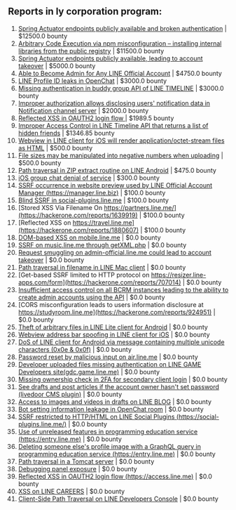 ## Reports in ly corporation program:
1. [Spring Actuator endpoints publicly available and broken authentication](https://hackerone.com/reports/838635) | $12500.0 bounty
2. [Arbitrary Code Execution via npm misconfiguration – installing internal libraries from the public registry](https://hackerone.com/reports/1043385) | $11500.0 bounty
3. [Spring Actuator endpoints publicly available, leading to account takeover](https://hackerone.com/reports/862589) | $5000.0 bounty
4. [Able to Become Admin for Any LINE Official Account](https://hackerone.com/reports/698579) | $4750.0 bounty
5. [LINE Profile ID leaks in OpenChat](https://hackerone.com/reports/927338) | $3000.0 bounty
6. [Missing authentication in buddy group API of LINE TIMELINE](https://hackerone.com/reports/1283938) | $3000.0 bounty
7. [Improper authorization allows disclosing users' notification data in Notification channel server](https://hackerone.com/reports/1314162) | $2000.0 bounty
8. [Reflected XSS in OAUTH2 login flow ](https://hackerone.com/reports/697099) | $1989.5 bounty
9. [Improper Access Control in LINE Timeline API that returns a list of hidden friends](https://hackerone.com/reports/853894) | $1346.85 bounty
10. [Webview in LINE client for iOS will render application/octet-stream files as HTML](https://hackerone.com/reports/988332) | $500.0 bounty
11. [File sizes may be manipulated into negative numbers when uploading](https://hackerone.com/reports/1068301) | $500.0 bounty
12. [Path traversal in ZIP extract routine on LINE Android](https://hackerone.com/reports/859469) | $475.0 bounty
13. [iOS group chat denial of service](https://hackerone.com/reports/1701642) | $300.0 bounty
14. [SSRF occurrence in website preview used by LINE Official Account Manager (https://manager.line.biz)](https://hackerone.com/reports/1131608) | $100.0 bounty
15. [Blind SSRF in social-plugins.line.me](https://hackerone.com/reports/833758) | $100.0 bounty
16. [Stored XSS Via Filename On https://partners.line.me/](https://hackerone.com/reports/1639919) | $100.0 bounty
17. [Reflected XSS on https://travel.line.me](https://hackerone.com/reports/1880607) | $100.0 bounty
18. [DOM-based XSS on mobile.line.me](https://hackerone.com/reports/736272) | $0.0 bounty
19. [SSRF on music.line.me through getXML.php](https://hackerone.com/reports/746024) | $0.0 bounty
20. [Request smuggling on admin-official.line.me could lead to account takeover](https://hackerone.com/reports/740037) | $0.0 bounty
21. [Path traversal in filename in LINE Mac client](https://hackerone.com/reports/727727) | $0.0 bounty
22. [Get-based SSRF limited to HTTP protocol on https://resizer.line-apps.com/form](https://hackerone.com/reports/707014) | $0.0 bounty
23. [Insufficient access control on all BCRM instances leading to the ability to create admin accounts using the API](https://hackerone.com/reports/836081) | $0.0 bounty
24. [CORS misconfiguration leads to users information disclosure at https://studyroom.line.me](https://hackerone.com/reports/924951) | $0.0 bounty
25. [Theft of arbitrary files in LINE Lite client for Android](https://hackerone.com/reports/1094702) | $0.0 bounty
26. [Webview address bar spoofing in LINE client for iOS](https://hackerone.com/reports/1082991) | $0.0 bounty
27. [DoS of LINE client for Android via message containing multiple unicode characters (0x0e & 0x0f)](https://hackerone.com/reports/1058383) | $0.0 bounty
28. [Password reset by malicious input on air.line.me](https://hackerone.com/reports/968742) | $0.0 bounty
29. [Developer uploaded files missing authentication on LINE GAME Developers site(gdc.game.line.me)](https://hackerone.com/reports/969605) | $0.0 bounty
30. [Missing ownership check in 2FA for secondary client login](https://hackerone.com/reports/1250474) | $0.0 bounty
31. [See drafts and post articles if the account owner hasn't set password (livedoor CMS plugin)](https://hackerone.com/reports/1278881) | $0.0 bounty
32. [Access to images and videos in drafts on LINE BLOG](https://hackerone.com/reports/1290170) | $0.0 bounty
33. [Bot setting information leakage in OpenChat room](https://hackerone.com/reports/1305432) | $0.0 bounty
34. [SSRF restricted to HTTP/HTML on LINE Social Plugins (https://social-plugins.line.me/)](https://hackerone.com/reports/860939) | $0.0 bounty
35. [Use of unreleased features in programming education service (https://entry.line.me)](https://hackerone.com/reports/975428) | $0.0 bounty
36. [Deleting someone else's profile image with a GraphQL query in programming education service (https://entry.line.me)](https://hackerone.com/reports/952095) | $0.0 bounty
37. [Path traversal in a Tomcat server](https://hackerone.com/reports/988877) | $0.0 bounty
38. [Debugging panel exposure](https://hackerone.com/reports/986679) | $0.0 bounty
39. [Reflected XSS in OAUTH2 login flow (https://access.line.me)](https://hackerone.com/reports/1167272) | $0.0 bounty
40. [XSS on LINE CAREERS](https://hackerone.com/reports/2403554) | $0.0 bounty
41. [Client-Side Path Traversal on LINE Developers Console](https://hackerone.com/reports/2473862) | $0.0 bounty
